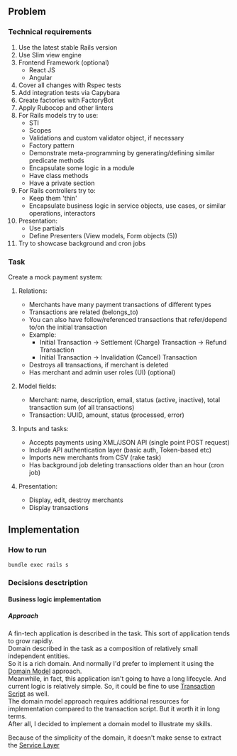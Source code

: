 ## Problem
### Technical requirements
1. Use the latest stable Rails version
2. Use Slim view engine
3. Frontend Framework (optional)
    - React JS
    - Angular
4. Cover all changes with Rspec tests
5. Add integration tests via Capybara
6. Create factories with FactoryBot
7. Apply Rubocop and other linters
8. For Rails models try to use:
    - STI
    - Scopes
    - Validations and custom validator object, if necessary
    - Factory pattern
    - Demonstrate meta-programming by generating/defining similar predicate
methods
    - Encapsulate some logic in a module
    - Have class methods
    - Have a private section
9. For Rails controllers try to:  
    - Keep them 'thin'
    - Encapsulate business logic in service objects, use cases, or similar
operations, interactors
10. Presentation:
    - Use partials
    - Define Presenters (View models, Form objects (5))
11. Try to showcase background and cron jobs

### Task
Create a mock payment system:
1. Relations:
    - Merchants have many payment transactions of different types
    - Transactions are related (belongs_to)
    - You can also have follow/referenced transactions that refer/depend to/on
the initial transaction
    - Example:
        - Initial Transaction -> Settlement (Charge) Transaction -> Refund
Transaction
        - Initial Transaction -> Invalidation (Cancel) Transaction
    - Destroys all transactions, if merchant is deleted
    - Has merchant and admin user roles (UI) (optional)

2. Model fields:
    - Merchant: name, description, email, status (active, inactive), total
transaction sum (of all transactions)
    - Transaction: UUID, amount, status (processed, error)

3. Inputs and tasks:
    - Accepts payments using XML/JSON API (single point POST request)
    - Include API authentication layer (basic auth, Token-based etc)
    - Imports new merchants from CSV (rake task)
    - Has background job deleting transactions older than an hour (cron job)
4. Presentation:
    - Display, edit, destroy merchants
    - Display transactions

## Implementation

### How to run
```shell script
bundle exec rails s
```

### Decisions desctription

#### Business logic implementation

##### Approach
A fin-tech application is described in the task. This sort of application tends to grow rapidly.  
Domain described in the task as a composition of relatively small independent entities.  
So it is a rich domain. And normally I'd prefer to implement it using the [Domain Model](https://martinfowler.com/eaaCatalog/domainModel.html) approach.  
Meanwhile, in fact, this application isn't going to have a long lifecycle. And current logic is relatively simple. So, it could be fine to use [Transaction Script](https://martinfowler.com/eaaCatalog/transactionScript.html) as well.  
The domain model approach requires additional resources for implementation compared to the transaction script. But it worth it in long terms.  
After all, I decided to implement a domain model to illustrate my skills.

Because of the simplicity of the domain, it doesn't make sense to extract the [Service Layer](https://martinfowler.com/eaaCatalog/serviceLayer.html)
